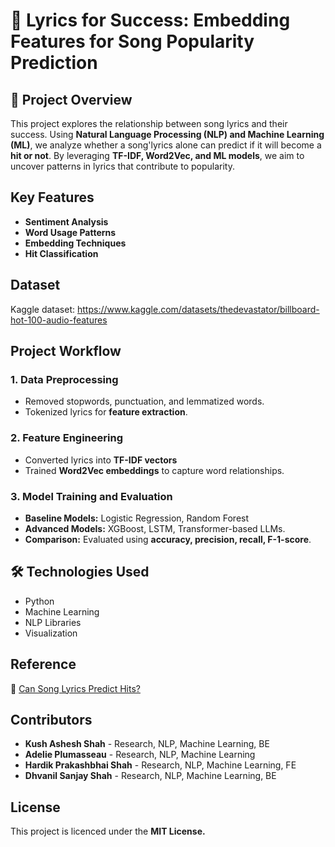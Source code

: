 # 🎵 Lyrics for Success: Embedding Features for Song Popularity Prediction
## 📌 Project Overview 
This project explores the relationship between song lyrics and their success. Using **Natural Language Processing (NLP) and Machine Learning (ML)**, we analyze whether a song'lyrics alone can predict if it will become a **hit or not**. By leveraging **TF-IDF, Word2Vec, and ML models**, we aim to uncover patterns in lyrics that contribute to popularity. 

## Key Features 
- **Sentiment Analysis** 
- **Word Usage Patterns**
- **Embedding Techniques**
- **Hit Classification**

## Dataset 
Kaggle dataset: https://www.kaggle.com/datasets/thedevastator/billboard-hot-100-audio-features 
## Project Workflow 
### 1. Data Preprocessing 
- Removed stopwords, punctuation, and lemmatized words.
- Tokenized lyrics for **feature extraction**. 
### 2. Feature Engineering 
- Converted lyrics into **TF-IDF vectors**
- Trained **Word2Vec embeddings** to capture word relationships.  
### 3. Model Training and Evaluation 
- **Baseline Models:** Logistic Regression, Random Forest
- **Advanced Models:** XGBoost, LSTM, Transformer-based LLMs.
- **Comparison:** Evaluated using **accuracy, precision, recall, F-1-score**. 


## 🛠️ Technologies Used 
- Python
- Machine Learning
- NLP Libraries
- Visualization

## Reference 
📌 [Can Song Lyrics Predict Hits?](https://cs.uwaterloo.ca/~browndg/CMMR15data/CMMR2015paper.pdf)  

## Contributors 
- **Kush Ashesh Shah** - Research, NLP, Machine Learning, BE
- **Adelie Plumasseau** - Research, NLP, Machine Learning
- **Hardik Prakashbhai Shah** - Research, NLP, Machine Learning, FE
- **Dhvanil Sanjay Shah** - Research, NLP, Machine Learning, BE

## License 
This project is licenced under the **MIT License.**

